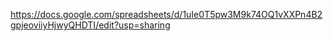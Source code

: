 https://docs.google.com/spreadsheets/d/1uIe0T5pw3M9k74OQ1vXXPn4B2gpjeoviiyHjwyQHDTI/edit?usp=sharing
